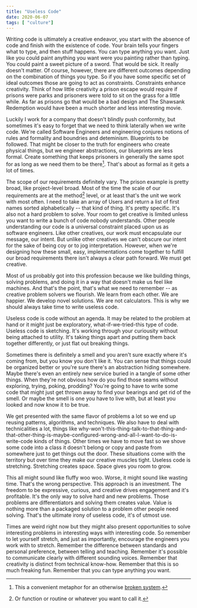 ```yaml
---
title: "Useless Code"
date: 2020-06-07
tags: [ "culture"]
---
```

Writing code is ultimately a creative endeavor, you start with the absence of
code and finish with the existence of code. Your brain tells your fingers what
to type, and then stuff happens. You can type anything you
want. Just like you could paint anything you want were you painting rather than
typing. You could paint a sweet picture of a sword. That would be sick. It
really doesn't matter. Of course, however, there are different
outcomes depending on the combination of things you type. So if you have some
specific set of ideal outcomes those are going to act as constraints.
Constraints enhance creativity. Think of how little creativity a prison escape
would require if prisons were parks and prisoners were told to sit on the grass
for a little while. As far as prisons go that would be a bad design and The
Shawsank Redemption would have been a much shorter and less interesting movie.

Luckily I work for a company that doesn't blindly push conformity, but
sometimes it's easy to forget that we need to think laterally when we write
code. We're called Software Engineers and engineering conjures notions of rules
and formality and boundries and deteminism. Blueprints to be followed. That
might be closer to the truth for engineers who create physical things, but we
engineer abstractions, our blueprints are less formal. Create something that
keeps prisoners in generally the same spot for as long as we need them to be
there[^1]. That's about as formal as it gets a lot of times.

The scope of our requirements definitely vary. The prison example is pretty
broad, like project-level broad. Most of the time the scale of our requirements
are at the method[^2] level, or at least that's the unit we work with most often. I
need to take an array of Users and return a list of first names sorted
alphabetically -- that kind of thing. It's pretty specific. It's also not a hard
problem to solve. Your room to get creative is limited unless you want to write
a bunch of code nobody understands. Other people understanding our code is a
universal constraint placed upon us as software engineers. Like other creatives,
our work must encapsulate our message, our intent. But unlike other creatives we
can't obscure our intent for the sake of being coy or to jog interpretation. However, when we're
designing how these small, easy, implementations come together to fulfill our broad requirements
there isn't always a clear path forward. We must get creative.

Most of us probably got into this profession because we like building things,
solving problems, and doing it in a way that doesn't make us feel like machines.
And that's the point, that's what we need to remember -- as creative problem solvers we flourish. We learn from each other.
We are happier. We develop novel solutions. We are not calculators. This is why
we should always take time to write useless code.

Useless code is code without an agenda. It may be related to the problem at hand
or it might just be exploratory, what-if-we-tried-this type of code. Useless
code is sketching. It's working through your curiousity without being attached
to utility. It's taking things apart and putting them back together differently,
or just flat out breaking things.

Sometimes there is definitely a smell and you aren't sure exactly where it's
coming from, but you know you don't like it. You can sense that things could be
organized better or you're sure there's an abstraction hiding somewhere. Maybe
there's even an entirely new service buried in a tangle of some other things.
When they're not obvious how do you find those seams without exploring, trying,
poking, prodding? You're going to have to write some code that might just get thrown
away to find your bearings and get rid of the smell. Or maybe the smell is one you have
to live with, but at least you looked and now know it to be true.

We get presented with the same flavor of problems a lot so we end up reusing
patterns, algorithms, and techniques. We also have to deal with technicalities a
lot, things like
why-won't-this-thing-talk-to-that-thing-and-that-other-thing-is-maybe-configured-wrong-and-all-I-want-to-do-is-write-code kinds of things. Other times we have to move
fast so we shove some code into a class it doesn't belong or copy and paste from
somewhere just to get things out the door. These situations come with the
territory but over time they make our creative muscles tight. Useless code is
stretching. Stretching creates space. Space gives you room to grow.

This all might sound like fluffy woo woo. Worse, it might sound like wasting
time. That's the wrong perspective. This approach is an investment. The freedom to be expressive,
curious, and creative drives engagement and it's profitable. It's the only way
to solve hard and new problems. Those problems are differentiators and solving
them creates value. Value is nothing more than a packaged solution to a problem
other people need solving. That's the ultimate irony of useless code, it's of
utmost use.

Times are weird right now but they might also present opportunities to solve
interesting problems in interesting ways with interesting code. So remember to
let yourself stretch, and just as importantly, encourage the engineers you work with to stretch.
Remember the difference between standards and personal preference, between
telling and teaching. Remember it's possible to communicate clearly with
different sounding voices. Remember that creativity is distinct from technical
know-how. Remember that this is so much freaking fun. Remember that you can type
anything you want.

[^1]: This a convenient metaphor for an otherwise [broken system](https://www.prisonpolicy.org/reports/pie2020.html).
[^2]: Or function or routine or whatever you want to call it.
